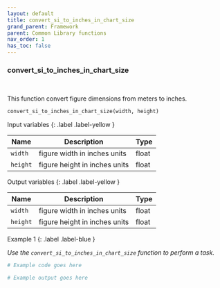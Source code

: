 ```yaml
---
layout: default
title: convert_si_to_inches_in_chart_size
grand_parent: Framework
parent: Common Library functions
nav_order: 1
has_toc: false
---
```


<h3>convert_si_to_inches_in_chart_size</h3>

<br>

<p align = "justify">
    This function convert figure dimensions from meters to inches.
</p>

```python
convert_si_to_inches_in_chart_size(width, height)
```

Input variables
{: .label .label-yellow }

<table style = "width:100%">
    <thead>
      <tr>
        <th>Name</th>
        <th>Description</th>
        <th>Type</th>
      </tr>
    </thead>
    <tr>
        <td><code>width</code></td>
        <td>figure width in inches units</td>
        <td>float</td>
    <tr>
        <td><code>height</code></td>
        <td>figure height in inches units</td>
        <td>float</td>
    </tr>
</table>

Output variables
{: .label .label-yellow }

<table style = "width:100%">
    <thead>
      <tr>
        <th>Name</th>
        <th>Description</th>
        <th>Type</th>
      </tr>
    </thead>
    <tr>
        <td><code>width</code></td>
        <td>figure width in inches units</td>
        <td>float</td>
    </tr>
    <tr>
        <td><code>height</code></td>
        <td>figure height in inches units</td>
        <td>float</td>
    </tr>
</table>

Example 1
{: .label .label-blue }

<p align = "justify">
    <i>
        Use the <code>convert_si_to_inches_in_chart_size</code> function to perform a task.
    </i>
</p>

```python
# Example code goes here
```

```bash
# Example output goes here
```

